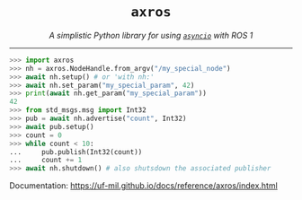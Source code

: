 <center>

# `axros`
_A simplistic Python library for using [`asyncio`](https://docs.python.org/3/library/asyncio.html) with ROS 1_

</center>
<hr />

```python
>>> import axros
>>> nh = axros.NodeHandle.from_argv("/my_special_node")
>>> await nh.setup() # or 'with nh:'
>>> await nh.set_param("my_special_param", 42)
>>> print(await nh.get_param("my_special_param"))
42
>>> from std_msgs.msg import Int32
>>> pub = await nh.advertise("count", Int32)
>>> await pub.setup()
>>> count = 0
>>> while count < 10:
...     pub.publish(Int32(count))
...     count += 1
>>> await nh.shutdown() # also shutsdown the associated publisher
```

Documentation: https://uf-mil.github.io/docs/reference/axros/index.html
